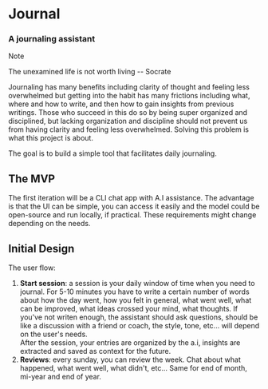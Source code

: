# Journal
### A journaling assistant
> [!Note]
> The unexamined life is not worth living -- Socrate

Journaling has many benefits including clarity of thought and feeling less overwhelmed but getting into the habit has many frictions including what, where and how to write, and then how to gain insights from previous writings. Those who succeed in this do so by being super organized and disciplined, but lacking organization and discipline should not prevent us from having clarity and feeling less overwhelmed. Solving this problem is what this project is about.

The goal is to build a simple tool that facilitates daily journaling.

## The MVP
The first iteration will be a CLI chat app with A.I assistance. The advantage is that the UI can be simple, you can access it easily and the model could be open-source and run locally, if practical. These requirements might change depending on the needs. 

## Initial Design
The user flow:
1. **Start session**: a session is your daily window of time when you need to journal. For 5-10 minutes you have to write a certain number of words about how the day went, how you felt in general, what went well, what can be improved, what ideas crossed your mind, what thoughts. If you've not writen enough, the assistant should ask questions, should be like a discussion with a friend or coach, the style, tone, etc... will depend on the user's needs. <br>After the session, your entries are organized by the a.i, insights are extracted and saved as context for the future.
3. **Reviews**: every sunday, you can review the week. Chat about what happened, what went well, what didn't, etc... Same for end of month, mi-year and end of year. 

